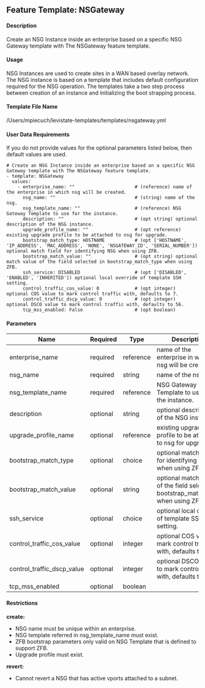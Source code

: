 ## Feature Template: NSGateway
#### Description
Create an NSG Instance inside an enterprise based on a specific NSG Gateway template with The NSGateway feature template.

#### Usage
NSG Instances are used to create sites in a WAN based overlay network. The NSG instance is based on a template that includes default configuration required for the NSG operation. The templates take a two step process between creation of an instance and initializing the boot strapping process.

#### Template File Name
/Users/mpiecuch/levistate-templates/templates/nsgateway.yml

#### User Data Requirements
If you do not provide values for the optional parameters listed below, then default values are used.

```
# Create an NSG Instance inside an enterprise based on a specific NSG Gateway template with The NSGateway feature template.
- template: NSGateway
  values:
    - enterprise_name: ""                      # (reference) name of the enterprise in which nsg will be created.
      nsg_name: ""                             # (string) name of the nsg.
      nsg_template_name: ""                    # (reference) NSG Gateway Template to use for the instance.
      description: ""                          # (opt string) optional description of the NSG instance.
      upgrade_profile_name: ""                 # (opt reference) existing upgrade profile to be attached to nsg for upgrade.
      bootstrap_match_type: HOSTNAME           # (opt ['HOSTNAME', 'IP_ADDRESS', 'MAC_ADDRESS', 'NONE', 'NSGATEWAY_ID', 'SERIAL_NUMBER']) optional match field for identifying NSG when using ZFB.
      bootstrap_match_value: ""                # (opt string) optional match value of the field selected in bootstrap_match_type when using ZFB.
      ssh_service: DISABLED                    # (opt ['DISABLED', 'ENABLED', 'INHERITED']) optional local override of template SSH setting.
      control_traffic_cos_value: 0             # (opt integer) optional COS value to mark control traffic with, defaults to 7.
      control_traffic_dscp_value: 0            # (opt integer) optional DSCO value to mark control traffic with, defaults to 56.
      tcp_mss_enabled: False                   # (opt boolean)

```

#### Parameters
Name | Required | Type | Description
---- | -------- | ---- | -----------
enterprise_name | required | reference | name of the enterprise in which nsg will be created.
nsg_name | required | string | name of the nsg.
nsg_template_name | required | reference | NSG Gateway Template to use for the instance.
description | optional | string | optional description of the NSG instance.
upgrade_profile_name | optional | reference | existing upgrade profile to be attached to nsg for upgrade.
bootstrap_match_type | optional | choice | optional match field for identifying NSG when using ZFB.
bootstrap_match_value | optional | string | optional match value of the field selected in bootstrap_match_type when using ZFB.
ssh_service | optional | choice | optional local override of template SSH setting.
control_traffic_cos_value | optional | integer | optional COS value to mark control traffic with, defaults to 7.
control_traffic_dscp_value | optional | integer | optional DSCO value to mark control traffic with, defaults to 56.
tcp_mss_enabled | optional | boolean | 


#### Restrictions
**create:**
* NSG name must be unique within an enterprise.
* NSG template referred in nsg_template_name must exist.
* ZFB bootstrap parameters only valid on NSG Template that is defined to support ZFB.
* Upgrade profile must exist.

**revert:**
* Cannot revert a NSG that has active vports attached to a subnet.

